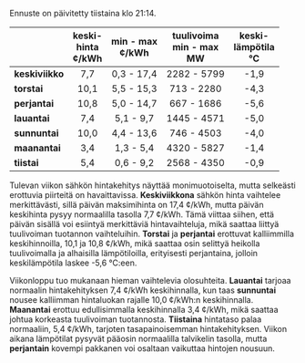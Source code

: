 Ennuste on päivitetty tiistaina klo 21:14.

|              | keski-<br>hinta<br>¢/kWh | min - max<br>¢/kWh | tuulivoima<br>min - max<br>MW | keski-<br>lämpötila<br>°C |
|:-------------|:----------------:|:----------------:|:-------------:|:-------------:|
| **keskiviikko** | 7,7 | 0,3 - 17,4 | 2282 - 5799 | -1,9 |
| **torstai**     | 10,1 | 5,5 - 15,3 | 713 - 2280 | -4,3 |
| **perjantai**   | 10,8 | 5,0 - 14,7 | 667 - 1686 | -5,6 |
| **lauantai**    | 7,4 | 5,1 - 9,7 | 1445 - 4571 | -5,0 |
| **sunnuntai**   | 10,0 | 4,4 - 13,6 | 746 - 4503 | -4,0 |
| **maanantai**   | 3,4 | 1,3 - 5,4 | 4320 - 5827 | -1,4 |
| **tiistai**     | 5,4 | 0,6 - 9,2 | 2568 - 4350 | -0,9 |

Tulevan viikon sähkön hintakehitys näyttää monimuotoiselta, mutta selkeästi erottuvia piirteitä on havaittavissa. **Keskiviikkona** sähkön hinta vaihtelee merkittävästi, sillä päivän maksimihinta on 17,4 ¢/kWh, mutta päivän keskihinta pysyy normaalilla tasolla 7,7 ¢/kWh. Tämä viittaa siihen, että päivän sisällä voi esiintyä merkittäviä hintavaihteluja, mikä saattaa liittyä tuulivoiman tuotannon vaihteluihin. **Torstai** ja **perjantai** erottuvat kalliimmilla keskihinnoilla, 10,1 ja 10,8 ¢/kWh, mikä saattaa osin selittyä heikolla tuulivoimalla ja alhaisilla lämpötiloilla, erityisesti perjantaina, jolloin keskilämpötila laskee -5,6 °C:een.

Viikonloppu tuo mukanaan hieman vaihtelevia olosuhteita. **Lauantai** tarjoaa normaalin hintakehityksen 7,4 ¢/kWh keskihinnalla, kun taas **sunnuntai** nousee kalliimman hintaluokan rajalle 10,0 ¢/kWh:n keskihinnalla. **Maanantai** erottuu edullisimmalla keskihinnalla 3,4 ¢/kWh, mikä saattaa johtua korkeasta tuulivoiman tuotannosta. **Tiistaina** hintataso palaa normaaliin, 5,4 ¢/kWh, tarjoten tasapainoisemman hintakehityksen. Viikon aikana lämpötilat pysyvät pääosin normaalilla talvikelin tasolla, mutta **perjantain** kovempi pakkanen voi osaltaan vaikuttaa hintojen nousuun.